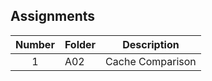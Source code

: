 ## Assignments

| Number | Folder | Description |
| :----: | ------ | ----------- |
| 1      | A02    | Cache Comparison            |
